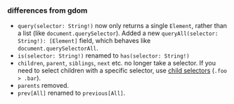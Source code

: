 ### differences from gdom

- `query(selector: String!)` now only returns a single `Element`, rather than a list (like `document.querySelector`). Added a new `queryAll(selector: String!): [Element]` field, which behaves like `document.querySelectorAll`.
- `is(selector: String!)` renamed to `has(selector: String!)`
- `children`, `parent`, `siblings`, `next` etc. no longer take a selector. If you need to select children with a specific selector, use [child selectors](https://developer.mozilla.org/en-US/docs/Web/CSS/Child_selectors) (`.foo > .bar`).
- `parents` removed.
- `prev[All]` renamed to `previous[All]`.